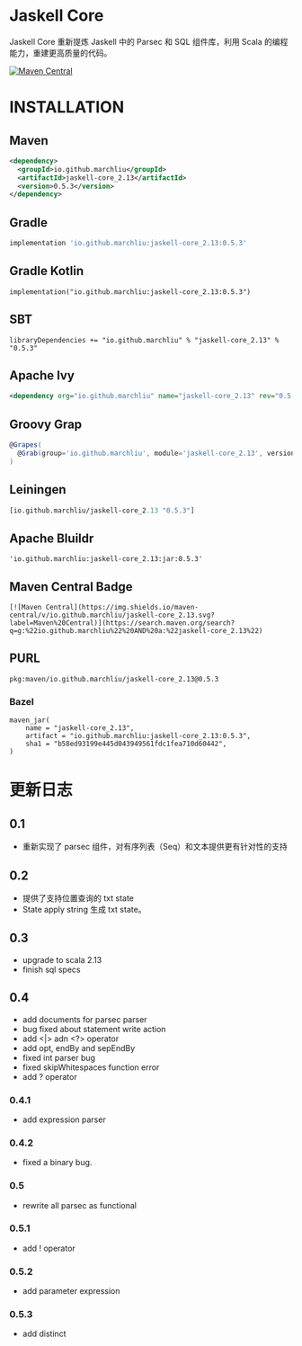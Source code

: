 # Jaskell Core

Jaskell Core 重新提炼 Jaskell 中的 Parsec 和 SQL 组件库，利用 Scala 
的编程能力，重建更高质量的代码。

[![Maven Central](https://img.shields.io/maven-central/v/io.github.marchliu/jaskell-core_2.13.svg?label=Maven%20Central)](https://search.maven.org/search?q=g:%22io.github.marchliu%22%20AND%20a:%22jaskell-core_2.13%22)

# INSTALLATION

## Maven

```xml
<dependency>
  <groupId>io.github.marchliu</groupId>
  <artifactId>jaskell-core_2.13</artifactId>
  <version>0.5.3</version>
</dependency>
```

## Gradle

```groovy
implementation 'io.github.marchliu:jaskell-core_2.13:0.5.3'
```

## Gradle Kotlin

```
implementation("io.github.marchliu:jaskell-core_2.13:0.5.3")
```

## SBT

```sbtshell
libraryDependencies += "io.github.marchliu" % "jaskell-core_2.13" % "0.5.3"
```

## Apache Ivy

```xml
<dependency org="io.github.marchliu" name="jaskell-core_2.13" rev="0.5.3" />
```

## Groovy Grap

```groovy
@Grapes(
  @Grab(group='io.github.marchliu', module='jaskell-core_2.13', version='0.5.3')
)
```

## Leiningen

```clojure
[io.github.marchliu/jaskell-core_2.13 "0.5.3"]
```

## Apache Bluildr

```
'io.github.marchliu:jaskell-core_2.13:jar:0.5.3'
```

## Maven Central Badge

```
[![Maven Central](https://img.shields.io/maven-central/v/io.github.marchliu/jaskell-core_2.13.svg?label=Maven%20Central)](https://search.maven.org/search?q=g:%22io.github.marchliu%22%20AND%20a:%22jaskell-core_2.13%22)
```

## PURL

```
pkg:maven/io.github.marchliu/jaskell-core_2.13@0.5.3
```

### Bazel

```
maven_jar(
    name = "jaskell-core_2.13",
    artifact = "io.github.marchliu:jaskell-core_2.13:0.5.3",
    sha1 = "b58ed93199e445d043949561fdc1fea710d60442",
)
```


# 更新日志

## 0.1

 - 重新实现了 parsec 组件，对有序列表（Seq）和文本提供更有针对性的支持
 
## 0.2

 - 提供了支持位置查询的 txt state
 - State apply string 生成 txt state。
 
## 0.3

 - upgrade to scala 2.13
 - finish sql specs

## 0.4
 
 - add documents for parsec parser
 - bug fixed about statement write action 
 - add <|> adn <?> operator
 - add opt, endBy and sepEndBy
 - fixed int parser bug
 - fixed skipWhitespaces function error
 - add ? operator
 
### 0.4.1

 - add expression parser

### 0.4.2
 
 - fixed a binary bug.
 
### 0.5

 - rewrite all parsec as functional

### 0.5.1
 
 - add ! operator
 
### 0.5.2

 - add parameter expression

### 0.5.3

 - add distinct
 